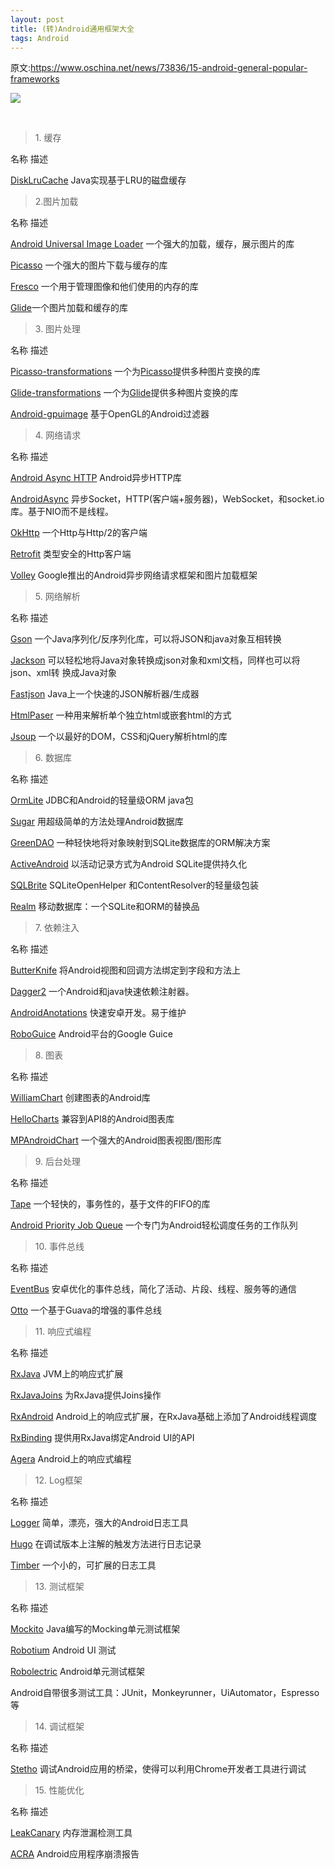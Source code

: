 ```yaml
---
layout: post
title: (转)Android通用框架大全
tags: Android
---
```

原文:<a href ="https://www.oschina.net/news/73836/15-android-general-popular-frameworks">https://www.oschina.net/news/73836/15-android-general-popular-frameworks</a>
<div class="show-content">
<div class="image-package">
<img src="http://upload-images.jianshu.io/upload_images/1685562-6e23d2ce050f3e02.png?imageMogr2/auto-orient/strip%7CimageView2/2/w/1240" data-original-src="http://upload-images.jianshu.io/upload_images/1685562-6e23d2ce050f3e02.png?imageMogr2/auto-orient/strip" data-image-slug="6e23d2ce050f3e02" data-width="909" data-height="2165">
</div><p><br></p><blockquote><p>1. 缓存</p></blockquote><p>名称                                                                     描述</p><p><a href="https://github.com/JakeWharton/DiskLruCache" target="_blank">DiskLruCache</a>                                        Java实现基于LRU的磁盘缓存</p><blockquote><p>2.图片加载</p></blockquote><p>名称                                                                           描述</p><p><a href="https://github.com/nostra13/Android-Universal-Image-Loader" target="_blank">Android Universal Image Loader</a>         一个强大的加载，缓存，展示图片的库</p><p><a href="https://github.com/square/picasso" target="_blank">Picasso</a>                                                  一个强大的图片下载与缓存的库</p><p><a href="https://github.com/facebook/fresco" target="_blank">Fresco</a>                                                 一个用于管理图像和他们使用的内存的库</p><p><a href="https://github.com/bumptech/glide" target="_blank">Glide</a>一个图片加载和缓存的库</p><blockquote><p>3. 图片处理</p></blockquote><p>名称                                                                       描述</p><p><a href="https://github.com/wasabeef/picasso-transformations" target="_blank">Picasso-transformations</a>                     一个为<a href="http://www.codeceo.com/article/android-picasso.html" target="_blank">Picasso</a>提供多种图片变换的库</p><p><a href="https://github.com/wasabeef/glide-transformations" target="_blank">Glide-transformations</a>                        一个为<a href="http://www.codeceo.com/article/android-glide.html" target="_blank">Glide</a>提供多种图片变换的库</p><p><a href="https://github.com/CyberAgent/android-gpuimage" target="_blank">Android-gpuimage</a>                             基于OpenGL的Android过滤器</p><blockquote><p>4. 网络请求</p></blockquote><p>名称                                                              描述</p><p><a href="https://github.com/loopj/android-async-http" target="_blank">Android Async HTTP</a>                        Android异步HTTP库</p><p><a href="https://github.com/koush/AndroidAsync" target="_blank">AndroidAsync</a>                                     异步Socket，HTTP(客户端+服务器)，WebSocket，和socket.io库。基于NIO而不是线程。</p><p><a href="https://github.com/square/okhttp" target="_blank">OkHttp</a>                                           一个Http与Http/2的客户端</p><p><a href="https://github.com/square/retrofit" target="_blank">Retrofit</a>                                           类型安全的Http客户端</p><p><a href="https://android.googlesource.com/platform/frameworks/volley" target="_blank">Volley</a>                                             Google推出的Android异步网络请求框架和图片加载框架</p><blockquote><p>5. 网络解析</p></blockquote><p>名称                                                     描述</p><p><a href="https://github.com/google/gson" target="_blank">Gson</a>                一个Java序列化/反序列化库，可以将JSON和java对象互相转换</p><p><a href="https://github.com/codehaus/jackson" target="_blank">Jackson</a>            可以轻松地将Java对象转换成json对象和xml文档，同样也可以将json、xml转 换成Java对象</p><p><a href="https://github.com/alibaba/fastjson" target="_blank">Fastjson</a>            Java上一个快速的JSON解析器/生成器</p><p><a href="https://sourceforge.net/projects/htmlparser/" target="_blank">HtmlPaser</a>        一种用来解析单个独立html或嵌套html的方式</p><p><a href="https://github.com/jhy/jsoup" target="_blank">Jsoup</a>               一个以最好的DOM，CSS和jQuery解析html的库</p><blockquote><p>6. 数据库</p></blockquote><p>名称                                                       描述</p><p><a href="https://sourceforge.net/projects/ormlite/files/releases/com/j256/ormlite/" target="_blank">OrmLite</a>                            JDBC和Android的轻量级ORM java包</p><p><a href="https://github.com/satyan/sugar" target="_blank">Sugar</a>                               用超级简单的方法处理Android数据库</p><p><a href="https://github.com/greenrobot/greenDAO" target="_blank">GreenDAO</a>                       一种轻快地将对象映射到SQLite数据库的ORM解决方案</p><p><a href="https://github.com/pardom/ActiveAndroid" target="_blank">ActiveAndroid</a>                 以活动记录方式为Android SQLite提供持久化</p><p><a href="https://github.com/square/sqlbrite" target="_blank">SQLBrite</a>                         SQLiteOpenHelper 和ContentResolver的轻量级包装</p><p><a href="https://github.com/jhy/jsoup" target="_blank">Realm</a>                             移动数据库：一个SQLite和ORM的替换品</p><blockquote><p>7. 依赖注入</p></blockquote><p>名称                                                       描述</p><p><a href="https://github.com/JakeWharton/butterknife" target="_blank">ButterKnife</a>                                   将Android视图和回调方法绑定到字段和方法上</p><p><a href="https://github.com/google/dagger" target="_blank">Dagger2</a>                                       一个Android和java快速依赖注射器。</p><p><a href="https://github.com/excilys/androidannotations" target="_blank">AndroidAnotations</a>                       快速安卓开发。易于维护</p><p><a href="https://github.com/roboguice/roboguice" target="_blank">RoboGuice</a>                                   Android平台的Google Guice</p><blockquote><p>8. 图表</p></blockquote><p>名称                                                        描述</p><p><a href="https://github.com/diogobernardino/WilliamChart" target="_blank">WilliamChart</a>                                  创建图表的Android库</p><p><a href="https://github.com/lecho/hellocharts-android" target="_blank">HelloCharts</a>                                   兼容到API8的Android图表库</p><p><a href="https://github.com/PhilJay/MPAndroidChart" target="_blank">MPAndroidChart</a>                            一个强大的Android图表视图/图形库</p><blockquote><p>9. 后台处理</p></blockquote><p>名称                                                        描述</p><p><a href="https://github.com/square/tape" target="_blank">Tape</a>                                                  一个轻快的，事务性的，基于文件的FIFO的库</p><p><a href="https://github.com/yigit/android-priority-jobqueue" target="_blank">Android Priority Job Queue</a>                一个专门为Android轻松调度任务的工作队列</p><blockquote><p>10. 事件总线</p></blockquote><p>名称                                                        描述</p><p><a href="https://github.com/greenrobot/EventBus" target="_blank">EventBus</a>                         安卓优化的事件总线，简化了活动、片段、线程、服务等的通信</p><p><a href="https://github.com/square/otto" target="_blank">Otto</a>                                一个基于Guava的增强的事件总线</p><blockquote><p>11. 响应式编程</p></blockquote><p>名称                                                         描述</p><p><a href="https://github.com/ReactiveX/RxJava" target="_blank">RxJava</a>                             JVM上的响应式扩展</p><p><a href="https://github.com/ReactiveX/RxJavaJoins" target="_blank">RxJavaJoins</a>                      为RxJava提供Joins操作</p><p><a href="https://github.com/ReactiveX/RxAndroid" target="_blank">RxAndroid</a>                      Android上的响应式扩展，在RxJava基础上添加了Android线程调度</p><p><a href="https://github.com/JakeWharton/RxBinding" target="_blank">RxBinding</a>                       提供用RxJava绑定Android UI的API</p><p><a href="https://github.com/google/agera" target="_blank">Agera</a>                             Android上的响应式编程</p><blockquote><p>12. Log框架</p></blockquote><p>名称                                                         描述</p><p><a href="https://github.com/orhanobut/logger" target="_blank">Logger</a>                           简单，漂亮，强大的Android日志工具</p><p><a href="https://github.com/JakeWharton/hugo" target="_blank">Hugo</a>                              在调试版本上注解的触发方法进行日志记录</p><p><a href="https://github.com/JakeWharton/timber" target="_blank">Timber</a>                            一个小的，可扩展的日志工具</p><blockquote><p>13. 测试框架</p></blockquote><p>名称                                                         描述</p><p><a href="https://github.com/mockito/mockito" target="_blank">Mockito</a>                         Java编写的Mocking单元测试框架</p><p><a href="https://github.com/RobotiumTech/robotium" target="_blank">Robotium</a>                       Android UI 测试</p><p><a href="https://github.com/xtremelabs/robolectric" target="_blank">Robolectric</a>                    Android单元测试框架</p><p>Android自带很多测试工具：JUnit，Monkeyrunner，UiAutomator，Espresso等</p><blockquote><p>14. 调试框架</p></blockquote><p>名称                                                                         描述</p><p><a href="https://github.com/facebook/stetho" target="_blank">Stetho</a>                             调试Android应用的桥梁，使得可以利用Chrome开发者工具进行调试</p><blockquote><p>15. 性能优化</p></blockquote><p>名称                                                    描述</p><p><a href="https://github.com/square/leakcanary" target="_blank">LeakCanary</a>                              内存泄漏检测工具</p><p><a href="https://github.com/ACRA/acra" target="_blank">ACRA</a>                                       Android应用程序崩溃报告</p>
</div>